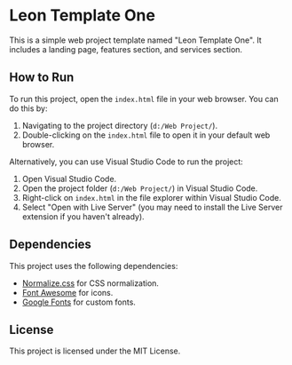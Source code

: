# Leon Template One

This is a simple web project template named "Leon Template One". It includes a landing page, features section, and services section.


## How to Run

To run this project, open the `index.html` file in your web browser. You can do this by:

1. Navigating to the project directory (`d:/Web Project/`).
2. Double-clicking on the `index.html` file to open it in your default web browser.

Alternatively, you can use Visual Studio Code to run the project:

1. Open Visual Studio Code.
2. Open the project folder (`d:/Web Project/`) in Visual Studio Code.
3. Right-click on `index.html` in the file explorer within Visual Studio Code.
4. Select "Open with Live Server" (you may need to install the Live Server extension if you haven't already).

## Dependencies

This project uses the following dependencies:

- [Normalize.css](https://necolas.github.io/normalize.css/) for CSS normalization.
- [Font Awesome](https://fontawesome.com/) for icons.
- [Google Fonts](https://fonts.google.com/) for custom fonts.

## License

This project is licensed under the MIT License.